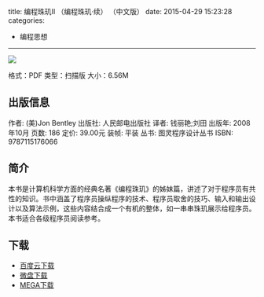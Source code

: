 title: 编程珠玑II （编程珠玑·续） （中文版）
date: 2015-04-29 15:23:28
categories:
  - 编程思想
---

![](http://img3.douban.com/lpic/s3304504.jpg)

格式：PDF
类型：扫描版
大小：6.56M

<!--more-->

## 出版信息 ##

作者: (美)Jon Bentley 
出版社: 人民邮电出版社
译者: 钱丽艳;刘田 
出版年: 2008 年10月
页数: 186
定价: 39.00元
装帧: 平装
丛书: 图灵程序设计丛书
ISBN: 9787115176066

## 简介 ##

本书是计算机科学方面的经典名著《编程珠玑》的姊妹篇，讲述了对于程序员有共性的知识。书中涵盖了程序员操纵程序的技术、程序员取舍的技巧、输入和输出设计以及算法示例，这些内容结合成一个有机的整体，如一串串珠玑展示给程序员。本书适合各级程序员阅读参考。

## 下载 ##

* [百度云下载](http://pan.baidu.com/s/1hqpebsg)
* [微盘下载](http://vdisk.weibo.com/s/aADaW4YROWaMC)
* [MEGA下载](https://mega.co.nz/#!eElUzLxQ!NGRyGH_KDWQGUlo8XhUTOHsae2y6gV5j0f0PHuiynTI)